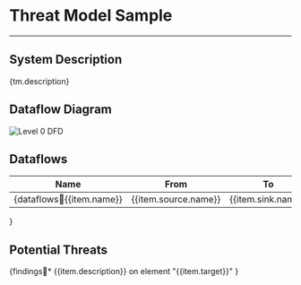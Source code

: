 # Threat Model Sample
***

## System Description

{tm.description}

## Dataflow Diagram

![Level 0 DFD](dfd.png)


## Dataflows

Name|From|To |Data|Protocol|Port
----|----|---|----|--------|----
{dataflows:repeat:{{item.name}}|{{item.source.name}}|{{item.sink.name}}|{{item.data}}|{{item.protocol}}|{{item.dstPort}}
}


## Potential Threats

{findings:repeat:* {{item.description}} on element "{{item.target}}"
}
